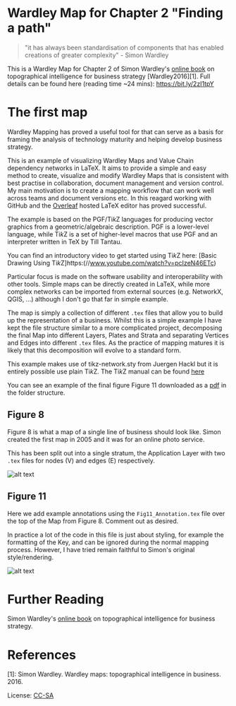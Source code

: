 # Wardley Map for Chapter 2 "Finding a path"

> "it has always been standardisation of components that has enabled creations of greater complexity" - Simon Wardley  
 
This is a Wardley Map for Chapter 2 of Simon Wardley's [online book](https://medium.com/wardleymaps/on-being-lost-2ef5f05eb1ec) on topographical intelligence for business strategy [Wardley2016][1]. Full details can be found here (reading time ~24 mins): https://bit.ly/2zI1tpY 

# The first map 

Wardley Mapping has proved a useful tool for that can serve as a basis for framing the analysis of technology maturity and helping develop business strategy. 

This is an example of visualizing Wardley Maps and Value Chain dependency networks in LaTeX. It aims to provide a simple and easy method to create, visualize and modify Wardley Maps that is consistent with best practise in collaboration, document management and version control. My main motivation is to create a mapping workflow that can work well across teams and document versions etc. In this reagard working with GitHub and the [Overleaf](https://www.overleaf.com/) hosted LaTeX editor has proved successful.  

The example is based on the PGF/Ti*k*Z languages for producing vector graphics from a geometric/algebraic description. PGF is a lower-level language, while Ti*k*Z is a set of higher-level macros that use PGF and an interpreter written in TeX by Till Tantau.

You can find an introductory video to get started using Ti*k*Z here: [Basic Drawing Using Ti*k*Z]https:(//www.youtube.com/watch?v=pcIzeN46ETc)

Particular focus is made on the software usability and interoperability with other tools. Simple maps can be directly created in LaTeX, while more complex networks can be imported from external sources (e.g. NetworkX, QGIS, ...) although I don't go that far in simple example. 

The map is simply a collection of different `.tex` files that allow you to build up the representation of a business. Whilst this is a simple example I have kept the file structure similar to a more complicated project, decomposing the final Map into different Layers, Plates and Strata and separating Vertices and Edges into different `.tex` files. As the practice of mapping matures it is likely that this decomposition will evolve to a standard form. 

This example makes use of tikz-network.sty from Juergen Hackl but it is entirely possible use plain Ti*k*Z. The Ti*k*Z manual can be found [here](https://arxiv.org/pdf/1709.06005.pdf) 

You can see an example of the final figure Figure 11 downloaded as a [pdf](pdf/Wardely_Chapter2_Finding_a_path.pdf) in the folder structure.

## Figure 8

Figure 8 is what a map of a single line of business should look like. Simon created the first map in 2005 and it was for an online photo service. 

This has been split out into a single stratum, the Application Layer with two `.tex` files for nodes (V) and edges (E) respectively.

![alt text](https://github.com/latticecut/Wardley_Chapter2_Finding_a_path/blob/master/images/Fig8.png "Chapter 2, Figure 8")

## Figure 11

Here we add example annotations using the `Fig11_Annotation.tex` file over the top of the Map from Figure 8. Comment out as desired. 

In practice a lot of the code in this file is just about styling, for example the formatting of the Key, and can be ignored during the normal mapping process. However, I have tried remain faithful to Simon's original style/rendering. 

![alt text](https://github.com/latticecut/Wardley_Chapter2_Finding_a_path/blob/master/images/Fig11.png "Chapter 2, Figure 11")



# Further Reading 

Simon Wardley's [online book](https://medium.com/wardleymaps/on-being-lost-2ef5f05eb1ec) on topographical intelligence for business strategy.

# References

[1]: Simon Wardley. Wardley maps: topographical intelligence in business. 2016.

License: [CC-SA](LICENSE.md)
